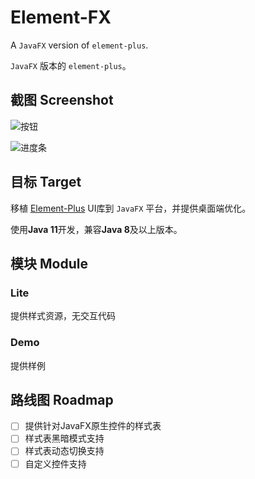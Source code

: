 # Element-FX

A `JavaFX` version of `element-plus`.

`JavaFX` 版本的 `element-plus`。

## 截图 Screenshot

![按钮](https://img1.imgtp.com/2023/03/08/5Eiq2NWN.png)

![进度条](https://img1.imgtp.com/2023/03/08/hoWx3dvc.png)

## 目标 Target

移植 [Element-Plus](https://element-plus.org) UI库到 `JavaFX` 平台，并提供桌面端优化。

使用**Java 11**开发，兼容**Java 8**及以上版本。

## 模块 Module

### Lite

提供样式资源，无交互代码

### Demo

提供样例

## 路线图 Roadmap

* [ ] 提供针对JavaFX原生控件的样式表
* [ ] 样式表黑暗模式支持
* [ ] 样式表动态切换支持
* [ ] 自定义控件支持
